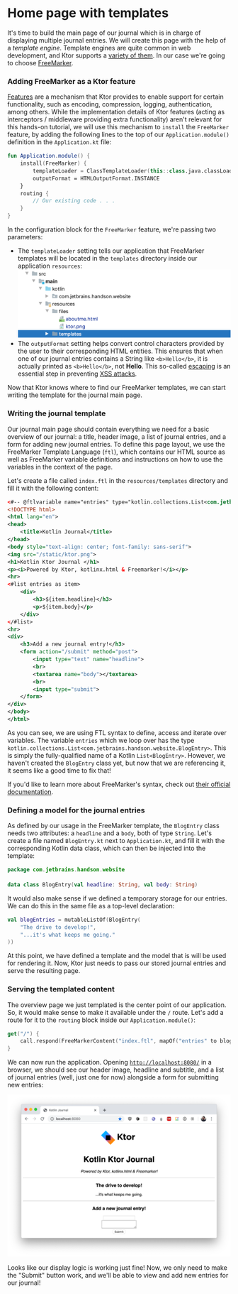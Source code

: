 # Home page with templates

It's time to build the main page of our journal which is in charge of displaying multiple journal entries. We will create this page with the help of a *template engine*. Template engines are quite common in web development, and Ktor supports a [variety of them](https://ktor.io/docs/working-with-views.html). In our case we're going to choose [FreeMarker](https://freemarker.apache.org/).

### Adding FreeMarker as a Ktor feature

[Features](https://ktor.io/docs/features.html) are a mechanism that Ktor provides to enable support for certain functionality, such as encoding, compression, logging, authentication, among others. While the implementation details of Ktor features (acting as interceptors / middleware providing extra functionality) aren't relevant for this hands-on tutorial, we will use this mechanism to `install` the `FreeMarker` feature, by adding the following lines to the top of our `Application.module()` definition in the `Application.kt` file:

```kotlin
fun Application.module() {
    install(FreeMarker) {
        templateLoader = ClassTemplateLoader(this::class.java.classLoader, "templates")
        outputFormat = HTMLOutputFormat.INSTANCE
    }
    routing {
        // Our existing code . . .
    }
}
```
In the configuration block for the `FreeMarker` feature, we're passing two parameters:

- The `templateLoader` setting tells our application that FreeMarker templates will be located in the `templates` directory inside our application `resources`: ![Template](./assets/templates_location.png)
- The `outputFormat` setting helps convert control characters provided by the user to their corresponding HTML entities. This ensures that when one of our journal entries contains a String like `<b>Hello</b>`, it is actually printed as `<b>Hello</b>`, not **Hello**. This so-called [escaping](https://freemarker.apache.org/docs/dgui_misc_autoescaping.html) is an essential step in preventing [XSS attacks](https://owasp.org/www-community/attacks/xss/).

Now that Ktor knows where to find our FreeMarker templates, we can start writing the template for the journal main page.

### Writing the journal template

Our journal main page should contain everything we need for a basic overview of our journal: a title, header image, a list of journal entries, and a form for adding new journal entries. To define this page layout, we use the FreeMarker Template Language (`ftl`), which contains our HTML source as well as FreeMarker variable definitions and instructions on how to use the variables in the context of the page.

Let's create a file called `index.ftl` in the `resources/templates` directory and fill it with the following content:

```xml
<#-- @ftlvariable name="entries" type="kotlin.collections.List<com.jetbrains.handson.website.BlogEntry>" -->
<!DOCTYPE html>
<html lang="en">
<head>
    <title>Kotlin Journal</title>
</head>
<body style="text-align: center; font-family: sans-serif">
<img src="/static/ktor.png">
<h1>Kotlin Ktor Journal </h1>
<p><i>Powered by Ktor, kotlinx.html & Freemarker!</i></p>
<hr>
<#list entries as item>
    <div>
        <h3>${item.headline}</h3>
        <p>${item.body}</p>
    </div>
</#list>
<hr>
<div>
    <h3>Add a new journal entry!</h3>
    <form action="/submit" method="post">
        <input type="text" name="headline">
        <br>
        <textarea name="body"></textarea>
        <br>
        <input type="submit">
    </form>
</div>
</body>
</html>
```

As you can see, we are using FTL syntax to define, access and iterate over variables. The variable `entries` which we loop over has the type `kotlin.collections.List<com.jetbrains.handson.website.BlogEntry>`. This is simply the fully-qualified name of a Kotlin `List<BlogEntry>`. However, we haven't created the `BlogEntry` class yet, but now that we are referencing it, it seems like a good time to fix that!

If you'd like to learn more about FreeMarker's syntax, check out [their official documentation](https://freemarker.apache.org/docs/dgui_quickstart.html).

### Defining a model for the journal entries

As defined by our usage in the FreeMarker template, the `BlogEntry` class needs two attributes: a `headline` and a `body`, both of type `String`. Let's create a file named `BlogEntry.kt` next to `Application.kt`, and fill it with the corresponding Kotlin data class, which can then be injected into the template:

```kotlin
package com.jetbrains.handson.website

data class BlogEntry(val headline: String, val body: String)
```

It would also make sense if we defined a temporary storage for our entries. We can do this in the same file as a top-level declaration:

```kotlin
val blogEntries = mutableListOf(BlogEntry(
    "The drive to develop!",
    "...it's what keeps me going."
))
```

At this point, we have defined a template and the model that is will be used for rendering it. Now, Ktor just needs to pass our stored journal entries and serve the resulting page.

### Serving the templated content

The overview page we just templated is the center point of our application. So, it would make sense to make it available under the `/` route. Let's add a route for it to the `routing` block inside our `Application.module()`:


```kotlin
get("/") {
    call.respond(FreeMarkerContent("index.ftl", mapOf("entries" to blogEntries), ""))
}
```

We can now run the application. Opening [`http://localhost:8080/`](http://localhost:8080/) in a browser, we should see our header image, headline and subtitle, and a list of journal entries (well, just one for now) alongside a form for submitting new entries:

![FreeMarker Browser Output](./assets/main_page.png)

Looks like our display logic is working just fine! Now, we only need to make the "Submit" button work, and we'll be able to view and add new entries for our journal!
